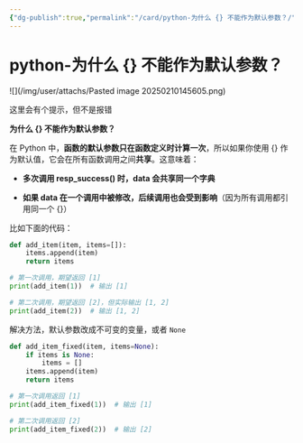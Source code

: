 ```yaml
---
{"dg-publish":true,"permalink":"/card/python-为什么 {} 不能作为默认参数？/","noteIcon":"2","created":"2025-02-10T14:56:03+08:00","updated":"2025-02-11T22:48:01+08:00"}
---
```



# python-为什么 {} 不能作为默认参数？

![](/img/user/attachs/Pasted image 20250210145605.png)

这里会有个提示，但不是报错

**为什么 {} 不能作为默认参数？**

在 Python 中，**函数的默认参数只在函数定义时计算一次**，所以如果你使用 {} 作为默认值，它会在所有函数调用之间**共享**。这意味着：

- **多次调用 resp_success() 时，data 会共享同一个字典**

- **如果 data 在一个调用中被修改，后续调用也会受到影响**（因为所有调用都引用同一个 {}）

比如下面的代码：

```python
def add_item(item, items=[]):
    items.append(item)
    return items

# 第一次调用，期望返回 [1]
print(add_item(1))  # 输出 [1]

# 第二次调用，期望返回 [2]，但实际输出 [1, 2]
print(add_item(2))  # 输出 [1, 2]
```

解决方法，默认参数改成不可变的变量，或者 `None`

```python
def add_item_fixed(item, items=None):
    if items is None:
        items = []
    items.append(item)
    return items

# 第一次调用返回 [1]
print(add_item_fixed(1))  # 输出 [1]

# 第二次调用返回 [2]
print(add_item_fixed(2))  # 输出 [2]
```
